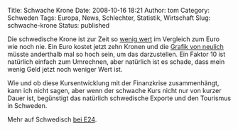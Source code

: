 Title: Schwache Krone
Date: 2008-10-16 18:21
Author: tom
Category: Schweden
Tags: Europa, News, Schlechter, Statistik, Wirtschaft
Slug: schwache-krone
Status: published

Die schwedische Krone ist zur Zeit so [wenig
wert](http://www.ecb.int/stats/exchange/eurofxref/html/eurofxref-graph-sek.en.html)
im Vergleich zum Euro wie noch nie. Ein Euro kostet jetzt zehn Kronen
und die [Grafik von neulich](http://www.fiket.de/2008/07/09/auf-und-ab/)
müsste anderthalb mal so hoch sein, um das darzustellen. Ein Faktor 10
ist natürlich einfach zum Umrechnen, aber natürlich ist es schade, dass
mein wenig Geld jetzt noch weniger Wert ist.

Wie und ob diese Kursentwicklung mit der Finanzkrise zusammenhängt, kann
ich nicht sagen, aber wenn der schwache Kurs nicht nur von kurzer Dauer
ist, begünstigt das natürlich schwedische Exporte und den Tourismus in
Schweden.

Mehr auf Schwedisch [bei
E24](http://www.e24.se/branscher/artikel_792717.e24).


